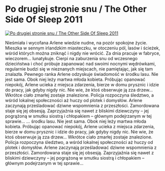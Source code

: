 Po drugiej stronie snu / The Other Side Of Sleep 2011 
=============
[![Po drugiej stronie snu / The Other Side Of Sleep 2011 ](http://vidos.pl/images/player.gif)](http://vidos.pl/po-drugiej-stronie-snu-the-other-side-of-sleep-2011)

 Nieśmiała i wycofana Arlene wiedzie nudne, na pozór spokojne życie. Mieszka w sennym irlandzkim miasteczku, w otoczeniu pól, lasów i ścieżek, wśród których można zniknąć i nigdy nie wrócić. Za dnia pracuje w fabryce, wieczorem... lunatykuje. Cierpi na zaburzenia snu od wczesnego dzieciństwa i choć próbuje zapanować nad swoimi nocnymi wędrówkami, regularnie budzi się w nieznanych miejscach, nie pamiętając, jak się tam znalazła. Pewnego ranka Arlene odzyskuje świadomość w środku lasu. Nie jest sama. Obok niej leży martwa młoda kobieta. Próbując opanować niepokój, Arlene ucieka z miejsca zdarzenia, bierze w domu prysznic i idzie do pracy, jak gdyby nigdy nic. Nie wie, że ktoś obserwuje ją zza drzew... Wkrótce ciało zmarłej zostaje znalezione. Policja rozpoczyna śledztwo, a wśród lokalnej społeczności aż huczy od plotek i domysłów. Arlene zaczynają prześladować dziwne wspomnienia z przeszłości. Zamordowana staje się jej obsesją. Zaprzyjaźnia się nawet z bliskimi dziewczyny – jej pogrążoną w smutku siostrą i chłopakiem – głównym podejrzanym w tej sprawie...   ... środku lasu. Nie jest sama. Obok niej leży martwa młoda kobieta. Próbując opanować niepokój, Arlene ucieka z miejsca zdarzenia, bierze w domu prysznic i idzie do pracy, jak gdyby nigdy nic. Nie wie, że ktoś obserwuje ją zza drzew... Wkrótce ciało zmarłej zostaje znalezione. Policja rozpoczyna śledztwo, a wśród lokalnej społeczności aż huczy od plotek i domysłów. Arlene zaczynają prześladować dziwne wspomnienia z przeszłości. Zamordowana staje się jej obsesją. Zaprzyjaźnia się nawet z bliskimi dziewczyny – jej pogrążoną w smutku siostrą i chłopakiem – głównym podejrzanym w tej sprawie...
